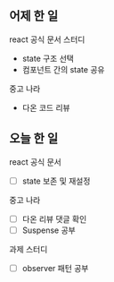 ## 어제 한 일

react 공식 문서 스터디

- state 구조 선택
- 컴포넌트 간의 state 공유

중고 나라

- 다온 코드 리뷰

## 오늘 한 일

react 공식 문서

- [ ] state 보존 및 재설정

중고 나라

- [ ] 다온 리뷰 댓글 확인
- [ ] Suspense 공부

과제 스터디

- [ ] observer 패턴 공부
